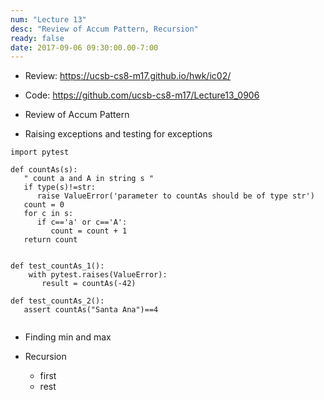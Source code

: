 ```yaml
---
num: "Lecture 13"
desc: "Review of Accum Pattern, Recursion"
ready: false
date: 2017-09-06 09:30:00.00-7:00
---
```


* Review: <https://ucsb-cs8-m17.github.io/hwk/ic02/>

* Code: <https://github.com/ucsb-cs8-m17/Lecture13_0906>

* Review of Accum Pattern

* Raising exceptions and testing for exceptions

```
import pytest

def countAs(s):
   " count a and A in string s "
   if type(s)!=str:
      raise ValueError('parameter to countAs should be of type str')
   count = 0
   for c in s:
      if c=='a' or c=='A':
         count = count + 1
   return count


def test_countAs_1():
    with pytest.raises(ValueError):
       result = countAs(-42)
       
def test_countAs_2():
   assert countAs("Santa Ana")==4


```


* Finding min and max

* Recursion

   * first 
   * rest

